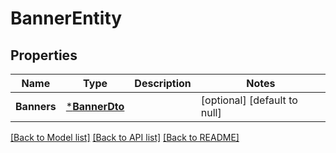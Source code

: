 # BannerEntity

## Properties
Name | Type | Description | Notes
------------ | ------------- | ------------- | -------------
**Banners** | [***BannerDto**](BannerDTO.md) |  | [optional] [default to null]

[[Back to Model list]](../pkg/nifi/README.md#documentation-for-models) [[Back to API list]](../pkg/nifi/README.md#documentation-for-api-endpoints) [[Back to README]](../pkg/nifi/README.md)


